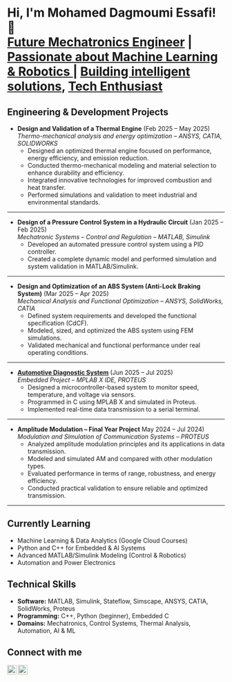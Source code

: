 <h1>Hi, I'm Mohamed Dagmoumi Essafi! 👋<br/>
<a href="https://www.linkedin.com/in/mohamed-dagmoumi-essafi">Future Mechatronics Engineer</a> |  
<a href="https://www.linkedin.com/in/mohamed-dagmoumi-essafi"> Passionate about Machine Learning & Robotics </a> |  
<a href="#">Building intelligent solutions</a>,
<a href="#">Tech Enthusiast</a></h1>

<h2>Engineering & Development Projects</h2>

- <b>Design and Validation of a Thermal Engine</b> (Feb 2025 – May 2025)  
  <i>Thermo-mechanical analysis and energy optimization – ANSYS, CATIA, SOLIDWORKS</i>  
  - Designed an optimized thermal engine focused on performance, energy efficiency, and emission reduction.  
  - Conducted thermo-mechanical modeling and material selection to enhance durability and efficiency.  
  - Integrated innovative technologies for improved combustion and heat transfer.  
  - Performed simulations and validation to meet industrial and environmental standards.  

---

- <b>Design of a Pressure Control System in a Hydraulic Circuit</b> (Jan 2025 – Feb 2025)  
  <i>Mechatronic Systems – Control and Regulation – MATLAB, Simulink</i>  
  - Developed an automated pressure control system using a PID controller.  
  - Created a complete dynamic model and performed simulation and system validation in MATLAB/Simulink.  

---

- <b>Design and Optimization of an ABS System (Anti-Lock Braking System)</b> (Mar 2025 – Apr 2025)  
  <i>Mechanical Analysis and Functional Optimization – ANSYS, SolidWorks, CATIA</i>  
  - Defined system requirements and developed the functional specification (CdCF).  
  - Modeled, sized, and optimized the ABS system using FEM simulations.  
  - Validated mechanical and functional performance under real operating conditions.  

---

- <a href="https://github.com/MOHAMEDDAGMOUMI97/Automotive_Diagnostic_System/edit/main/README.md" ><b>Automotive Diagnostic System</b></a>  (Jun 2025 – Jul 2025)  
  <i>Embedded Project – MPLAB X IDE, PROTEUS</i>  
  - Designed a microcontroller-based system to monitor speed, temperature, and voltage via sensors.  
  - Programmed in C using MPLAB X and simulated in Proteus.  
  - Implemented real-time data transmission to a serial terminal.  

---

- <b>Amplitude Modulation – Final Year Project</b> May 2024 – Jul 2024)  
  <i>Modulation and Simulation of Communication Systems – PROTEUS</i>  
  - Analyzed amplitude modulation principles and its applications in data transmission.  
  - Modeled and simulated AM and compared with other modulation types.  
  - Evaluated performance in terms of range, robustness, and energy efficiency.  
  - Conducted practical validation to ensure reliable and optimized transmission.  

---

<h2>Currently Learning</h2>

- Machine Learning & Data Analytics (Google Cloud Courses)  
- Python and C++ for Embedded & AI Systems  
- Advanced MATLAB/Simulink Modeling (Control & Robotics)  
- Automation and Power Electronics  

<h2>Technical Skills</h2>

- **Software:** MATLAB, Simulink, Stateflow, Simscape, ANSYS, CATIA, SolidWorks, Proteus  
- **Programming:** C++, Python (beginner), Embedded C  
- **Domains:** Mechatronics, Control Systems, Thermal Analysis, Automation, AI & ML  

<h2>Connect with me</h2>

[<img align="left" alt="MohamedDagmoumi | LinkedIn" width="22px" src="https://cdn.jsdelivr.net/npm/simple-icons@v3/icons/linkedin.svg" />][linkedin]
[<img align="left" alt="MohamedDagmoumi | GitHub" width="22px" src="https://cdn.jsdelivr.net/npm/simple-icons@v3/icons/github.svg" />][github]


[linkedin]: https://www.linkedin.com/in/mohamed-dagmoumi-essafi  
[github]: https://github.com/MOHAMEDDAGMOUMI97/MOHAMED-DAGMOUMI-ESSAFI


<!--
**MohamedDagmoumi/MohamedDagmoumi** is a ✨ _special_ ✨ repository because its `README.md` appears on your GitHub profile.

- 🎓 Master’s in Mechatronics (Université Abdelmalek Essaâdi)
- 🌱 Transitioning into AI and Machine Learning
- 🔭 Passionate about Robotics, Control Systems, and Smart Engineering
- 💬 Ask me about MATLAB, Simulink, or embedded systems
- 📫 Reach me via LinkedIn!
-->
